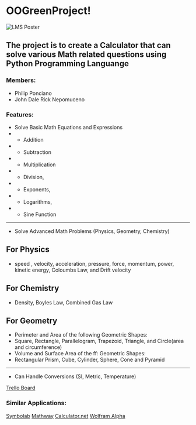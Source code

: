# OOGreenProject!
![LMS Poster](https://user-images.githubusercontent.com/74747789/139002670-e209c34a-a04a-42a7-903e-ced283ce1c5d.png)
## The project is to create a Calculator that can solve various Math related questions using Python Programming Languange ##


### Members: ### 
  * Philip Ponciano
  * John Dale Rick Nepomuceno

### Features: ###
  * Solve Basic Math Equations and Expressions
  * - Addition
  * - Subtraction 
  * - Multiplication 
  * - Division,
  * - Exponents,
  * - Logarithms,
  * - Sine Function
  ----------------------------------------------
  * Solve Advanced Math Problems (Physics, Geometry, Chemistry)
   ## For Physics
  * speed , velocity, acceleration, pressure, force, momentum, power, kinetic energy,  Coloumbs Law, and Drift velocity
   ## For Chemistry
  * Density, Boyles Law, Combined Gas Law
   ## For Geometry
  *  Perimeter and Area of the following Geometric Shapes:
  *  Square, Rectangle, Parallelogram, Trapezoid, Triangle, and Circle(area and circumference)
  *  Volume and Surface Area of the ff: Geometric Shapes:
  *  Rectangular Prism, Cube, Cylinder, Sphere, Cone and Pyramid
  ----------------------------------------------
  * Can Handle Conversions (SI, Metric, Temperature)
 
  
[Trello Board](https://trello.com/b/2SZiAiPq/001lxgreen)

### Similar Applications: ###
[Symbolab](https://www.symbolab.com/)
[Mathway](https://www.mathway.com/)
[Calculator.net](https://www.calculator.net/conversion-calculator.html)
[Wolfram Alpha](https://www.wolframalpha.com)

